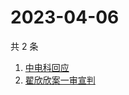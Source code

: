 # 2023-04-06

共 2 条

<!-- BEGIN ZHIHUSEARCH -->
<!-- 最后更新时间 Thu Apr 06 2023 01:06:34 GMT+0800 (China Standard Time) -->
1. [中电科回应](https://www.zhihu.com/search?q=中电科回应)
1. [翟欣欣案一审宣判](https://www.zhihu.com/search?q=翟欣欣案一审宣判)
<!-- END ZHIHUSEARCH -->

